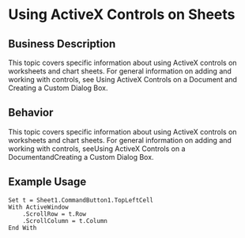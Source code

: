 # Using ActiveX Controls on Sheets

## Business Description
This topic covers specific information about using ActiveX controls on worksheets and chart sheets. For general information on adding and working with controls, see Using ActiveX Controls on a Document and Creating a Custom Dialog Box.

## Behavior
This topic covers specific information about using ActiveX controls on worksheets and chart sheets. For general information on adding and working with controls, seeUsing ActiveX Controls on a DocumentandCreating a Custom Dialog Box.

## Example Usage
```vba
Set t = Sheet1.CommandButton1.TopLeftCell
With ActiveWindow
    .ScrollRow = t.Row
    .ScrollColumn = t.Column
End With
```
